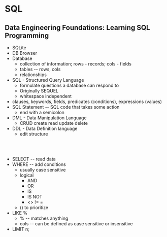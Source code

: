 # SQL 

## Data Engineering Foundations: Learning SQL Programming 

- SQLite 
- DB Browser
- Database
  - collection of information; rows - records; cols - fields
  - tables -- rows, cols
  - relationships
- SQL - Structured Query Language
  - formulate questions a database can respond to
  - Originally SEQUEL
  - whitespace independent
- clauses, keywords, fields, predicates (conditions), expressions (values)
- SQL Statement -- SQL code that takes some action
  - end with a semicolon
- DML - Data Manipulation Language
  - CRUD create read update delete
- DDL - Data Definition language
  - edit structure 



<br/><br/>

- SELECT -- read data
- WHERE -- add conditions
  - usually case sensitive
  - logical 
    - AND 
    - OR
    - IS 
    - IS NOT 
    - <> != = 
  - () to prioritize 
- LIKE %
  - % -- matches anything
  - cols -- can be defined as case sensitive or insensitive
- LIMIT n;